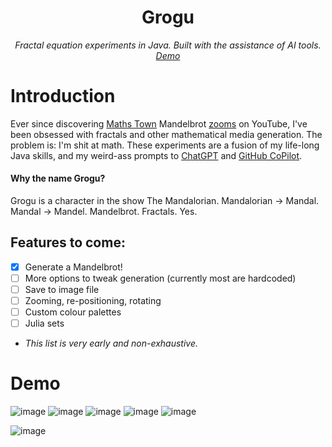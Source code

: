<div align="center">

Grogu
===
*Fractal equation experiments in Java. Built with the assistance of AI tools. [Demo](#demo)*

</div>

# Introduction

Ever since discovering [Maths Town](https://www.youtube.com/@MathsTown) Mandelbrot [zooms](https://mathigon.org/step/talks/mandel-zoom) on YouTube, I've been obsessed with fractals and other mathematical media generation. The problem is: I'm shit at math. These experiments are a fusion of my life-long Java skills, and my weird-ass prompts to [ChatGPT](https://openai.com/blog/chatgpt) and [GitHub CoPilot](https://github.com/features/copilot).

#### Why the name Grogu?

Grogu is a character in the show The Mandalorian. Mandalorian -> Mandal. Mandal -> Mandel. Mandelbrot. Fractals. Yes.

## Features to come:

- [x] Generate a Mandelbrot!
- [ ] More options to tweak generation (currently most are hardcoded)
- [ ] Save to image file
- [ ] Zooming, re-positioning, rotating
- [ ] Custom colour palettes
- [ ] Julia sets
- *This list is very early and non-exhaustive.*

# Demo

![image](https://user-images.githubusercontent.com/29926144/231066527-da0e7520-2108-4a35-94fe-4dcdef815200.png)
![image](https://user-images.githubusercontent.com/29926144/231069368-bdecbe50-c1cc-4c83-aa18-42efa1627848.png)
![image](https://user-images.githubusercontent.com/29926144/231070819-ac0a5e18-0483-4b65-8557-e7ed5a4cd1bf.png)
![image](https://user-images.githubusercontent.com/29926144/231071133-55c15a2c-9752-4037-ab7a-49de7de13584.png)
![image](https://user-images.githubusercontent.com/29926144/231111862-f69150ea-90c8-4550-9abf-85fcb556af54.png)

![image](https://user-images.githubusercontent.com/29926144/231106045-16d34362-09da-4662-9803-2fd354b997f3.png)
